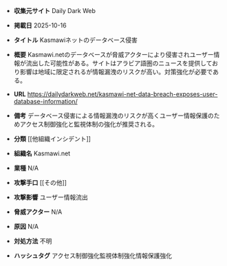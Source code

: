 - **収集元サイト**
Daily Dark Web

- **掲載日**
2025-10-16

- **タイトル**
Kasmawiネットのデータベース侵害

- **概要**
Kasmawi.netのデータベースが脅威アクターにより侵害されユーザー情報が流出した可能性がある。サイトはアラビア語圏のニュースを提供しており影響は地域に限定されるが情報漏洩のリスクが高い。対策強化が必要である。

- **URL**
https://dailydarkweb.net/kasmawi-net-data-breach-exposes-user-database-information/

- **備考**
データベース侵害による情報漏洩のリスクが高くユーザー情報保護のためアクセス制御強化と監視体制の強化が推奨される。

- **分類**
[[他組織インシデント]]

- **組織名**
Kasmawi.net

- **業種**
N/A

- **攻撃手口**
[[その他]]

- **攻撃影響**
ユーザー情報流出

- **脅威アクター**
N/A

- **原因**
N/A

- **対処方法**
不明

- **ハッシュタグ**
アクセス制御強化監視体制強化情報保護強化
